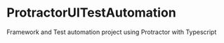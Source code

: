 # ProtractorUITestAutomation
Framework and Test automation project using Protractor with Typescript
